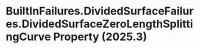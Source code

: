 # BuiltInFailures.DividedSurfaceFailures.DividedSurfaceZeroLengthSplittingCurve Property (2025.3)

﻿